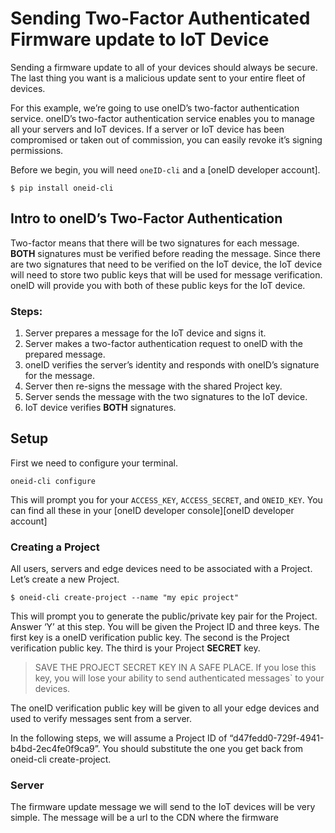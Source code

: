 Sending Two-Factor Authenticated Firmware update to IoT Device
==============================================================

Sending a firmware update to all of your devices should always be
secure. The last thing you want is a malicious update sent to your
entire fleet of devices.

For this example, we’re going to use oneID’s two-factor authentication
service. oneID’s two-factor authentication service enables you to manage
all your servers and IoT devices. If a server or IoT device has been
compromised or taken out of commission, you can easily revoke it’s
signing permissions.

Before we begin, you will need `oneID-cli` and a [oneID developer
account].

    $ pip install oneid-cli

Intro to oneID’s Two-Factor Authentication
------------------------------------------

Two-factor means that there will be two signatures for each message.
**BOTH** signatures must be verified before reading the message. Since
there are two signatures that need to be verified on the IoT device, the
IoT device will need to store two public keys that will be used for
message verification. oneID will provide you with both of these public
keys for the IoT device.

### Steps:

1.  Server prepares a message for the IoT device and signs it.
2.  Server makes a two-factor authentication request to oneID with the
    prepared message.
3.  oneID verifies the server’s identity and responds with oneID’s
    signature for the message.
4.  Server then re-signs the message with the shared Project key.
5.  Server sends the message with the two signatures to the IoT device.
6.  IoT device verifies **BOTH** signatures.

Setup
-----

First we need to configure your terminal.

    oneid-cli configure

This will prompt you for your `ACCESS_KEY`, `ACCESS_SECRET`, and
`ONEID_KEY`. You can find all these in your [oneID developer
console][oneID developer account]

### Creating a Project

All users, servers and edge devices need to be associated with a
Project. Let’s create a new Project.

    $ oneid-cli create-project --name "my epic project"

This will prompt you to generate the public/private key pair for the
Project. Answer ‘Y’ at this step. You will be given the Project ID and
three keys. The first key is a oneID verification public key. The second
is the Project verification public key. The third is your Project
**SECRET** key.

> SAVE THE PROJECT SECRET KEY IN A SAFE PLACE. If you lose this key, you
> will lose your ability to send authenticated messages\` to your
> devices.

The oneID verification public key will be given to all your edge devices
and used to verify messages sent from a server.

In the following steps, we will assume a Project ID of
“d47fedd0-729f-4941-b4bd-2ec4fe0f9ca9”. You should substitute the one
you get back from oneid-cli create-project.

### Server

The firmware update message we will send to the IoT devices will be very
simple. The message will be a url to the CDN where the firmware
